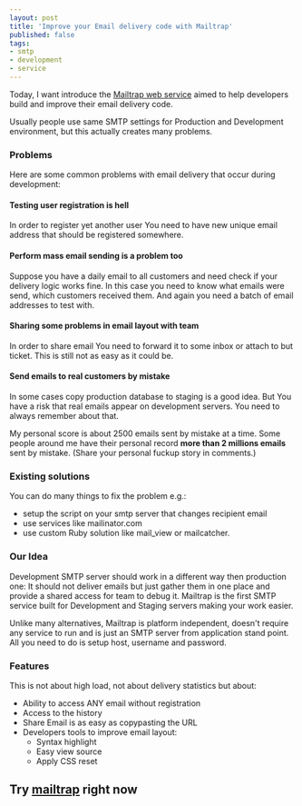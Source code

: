 ```yaml
--- 
layout: post
title: 'Improve your Email delivery code with Mailtrap'
published: false
tags: 
- smtp
- development
- service
---
```


Today, I want introduce the <a href="http://mailtrap.io">Mailtrap web service</a> aimed to help developers build and improve their email delivery code. 


Usually people use same SMTP settings for Production and Development environment, but this actually creates many problems. 
<!--more-->

### Problems 

Here are some common problems with email delivery that occur during development:

#### Testing user registration is hell

In order to register yet another user You need to have new unique email address that should be registered somewhere.

#### Perform mass email sending is a problem too

Suppose you have a daily email to all customers and need check if your delivery logic works fine. In this case you need to know what emails were send, which customers received them. And again you need a batch of email addresses to test with.

#### Sharing some problems in email layout with team

In order to share email You need to forward it to some inbox or attach to but ticket. This is still not as easy as it could be.

#### Send emails to real customers by mistake

In some cases copy production database to staging is a good idea. But You have a risk that real emails appear on development servers. You need to always remember about that.

My personal score is about 2500 emails sent by mistake at a time.
Some people around me have their personal record **more than 2 millions emails** sent by mistake.
(Share your personal fuckup story in comments.)

### Existing solutions

You can do many things to fix the problem e.g.: 

* setup the script on your smtp server that changes recipient email
* use services like mailinator.com
* use custom Ruby solution like mail\_view or mailcatcher. 


### Our Idea


Development SMTP server should work in a different way then production one: It should not deliver emails but just gather them in one place and provide a shared access for team to debug it. Mailtrap is the first SMTP service built for Development and Staging servers making your work easier. 

Unlike many alternatives, Mailtrap is platform independent, doesn't require any service to run and is just an SMTP server from application stand point.  All you need to do is setup host, username and password.


### Features

This is not about high load, not about delivery statistics but about:

* Ability to access ANY email without registration
* Access to the history
* Share Email is as easy as copypasting the URL
* Developers tools to improve email layout:
  * Syntax highlight
  * Easy view source
  * Apply CSS reset


## Try [mailtrap](http://mailtrap.io) right now
